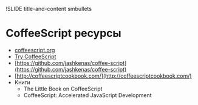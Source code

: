 !SLIDE title-and-content smbullets

# CoffeeScript ресурсы

* [coffeescript.org](http://coffeescript.org)
* [Try CoffeeScript](http://coffeescript.org)
* [https://github.com/jashkenas/coffee-script](https://github.com/jashkenas/coffee-script)
* [http://coffeescriptcookbook.com/](http://coffeescriptcookbook.com/)
* Книги
  * The Little Book on CoffeeScript
  * CoffeeScript: Accelerated JavaScript Development
